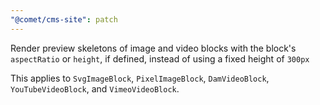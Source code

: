 ```yaml
---
"@comet/cms-site": patch
---
```


Render preview skeletons of image and video blocks with the block's `aspectRatio` or `height`, if defined, instead of using a fixed height of `300px`

This applies to `SvgImageBlock`, `PixelImageBlock`, `DamVideoBlock`, `YouTubeVideoBlock`, and `VimeoVideoBlock`.
